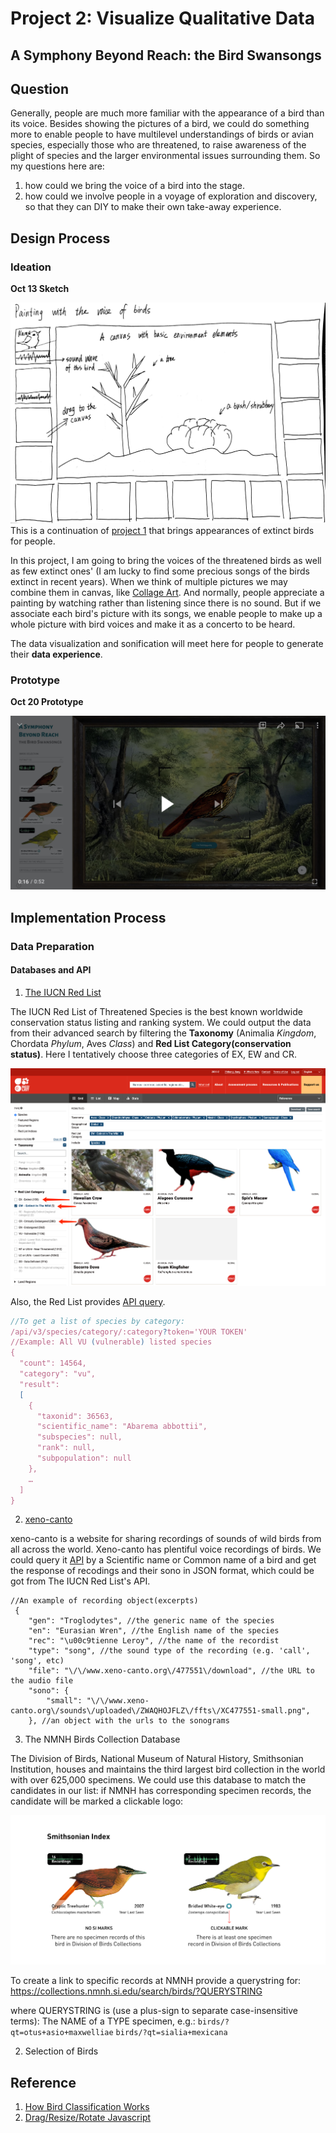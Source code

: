 # Project 2: Visualize Qualitative Data
## A Symphony Beyond Reach: the Bird Swansongs

## Question
Generally, people are much more familiar with the appearance of a bird than its voice. Besides showing the pictures of a bird, we could do something more to enable people to have multilevel understandings of birds or avian species, especially those who are threatened, to raise awareness of the plight of species and the larger environmental issues surrounding them. So my questions here are:

1. how could we bring the voice of a bird into the stage.
2. how could we involve people in a voyage of exploration and discovery, so that they can DIY to make their own take-away experience.

## Design Process
### Ideation

**Oct 13 Sketch**

![Sketch](./img/sketch.JPG)
This is a continuation of [project 1](https://github.com/gitacoco/major_studio_1/tree/master/P1_Quantitative_datavis) that brings appearances of extinct birds for people. 

In this project, I am going to bring the voices of the threatened birds as well as few extinct ones' (I am lucky to find some precious songs of the birds extinct in recent years). When we think of multiple pictures we may combine them in canvas, like [Collage Art](https://en.wikipedia.org/wiki/Collage). And normally, people appreciate a painting by watching rather than listening since there is no sound. But if we associate each bird's picture with its songs, we enable people to make up a whole picture with bird voices and make it as a concerto to be heard.

The data visualization and sonification will meet here for people to generate their **data experience**.

### Prototype

**Oct 20 Prototype**

[![Prototype](./img/Player.jpeg)](https://www.youtube.com/watch?v=2HPtaNh0Wno)

## Implementation Process
### Data Preparation
#### Databases and API

1. [The IUCN Red List](https://www.iucnredlist.org)

The IUCN Red List of Threatened Species is the best known worldwide conservation status listing and ranking system. We could output the data from their advanced search by filtering the **Taxonomy** (Animalia *Kingdom*, Chordata *Phylum*, Aves *Class*) and **Red List Category(conservation status)**. Here I tentatively choose three categories of EX, EW and CR.

![RedList](./img/redlist.png)

Also, the Red List provides [API query](https://apiv3.iucnredlist.org/api/v3/docs#species-category).

```Javascript
//To get a list of species by category:
/api/v3/species/category/:category?token='YOUR TOKEN'
//Example: All VU (vulnerable) listed species
{
  "count": 14564,
  "category": "vu",
  "result": 
  [
    {
      "taxonid": 36563,
      "scientific_name": "Abarema abbottii",
      "subspecies": null,
      "rank": null,
      "subpopulation": null
    },
    …
  ]
}

```

2. [xeno-canto](https://www.xeno-canto.org/)

xeno-canto is a website for sharing recordings of sounds of wild birds from all across the world. Xeno-canto has plentiful voice recordings of birds. We could query it [API](https://www.xeno-canto.org/explore/api) by a Scientific name or Common name of a bird and get the response of recodings and their sono in JSON format, which could be got from The IUCN Red List's API.
```JS
//An example of recording object(excerpts)
 {
    "gen": "Troglodytes", //the generic name of the species
    "en": "Eurasian Wren", //the English name of the species
    "rec": "\u00c9tienne Leroy", //the name of the recordist
    "type": "song", //the sound type of the recording (e.g. 'call', 'song', etc)
    "file": "\/\/www.xeno-canto.org\/477551\/download", //the URL to the audio file
    "sono": {
        "small": "\/\/www.xeno-canto.org\/sounds\/uploaded\/ZWAQHOJFLZ\/ffts\/XC477551-small.png",
    }, //an object with the urls to the sonograms
```

3. The NMNH Birds Collection Database

The Division of Birds, National Museum of Natural History, Smithsonian Institution, houses and maintains the third largest bird collection in the world with over 625,000 specimens. We could use this database to match the candidates in our list: if NMNH has corresponding specimen records, the candidate will be marked a clickable logo:

![RedList](./img/SIindex.png)

To create a link to specific records at NMNH provide a querystring for: https://collections.nmnh.si.edu/search/birds/?QUERYSTRING

where QUERYSTRING is (use a plus-sign to separate case-insensitive terms):
The NAME of a TYPE specimen, e.g.:
`birds/?qt=otus+asio+maxwelliae`
`birds/?qt=sialia+mexicana`

2. Selection of Birds


## Reference
1. [How Bird Classification Works](http://birding-world.com/bird-classification-works/)
2. [Drag/Resize/Rotate Javascript](https://github.com/nichollascarter/subjx)